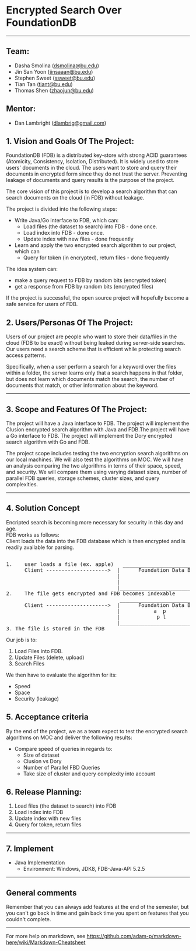 # Encrypted Search Over FoundationDB

** **
## Team:
- Dasha Smolina (dsmolina@bu.edu)
- Jin San Yoon (jinsaaan@bu.edu)
- Stephen Sweet (ssweet@bu.edu)
- Tian Tan (tiant@bu.edu)
- Thomas Shen (zhaojun@bu.edu)

## Mentor:
- Dan Lambright (dlambrig@gmail.com)



## 1. Vision and Goals Of The Project:

FoundationDB (FDB) is a distributed key-store with strong ACID guarantees (Atomicity, Consistency, Isolation, Distributed). It is widely used to store users' documents in the cloud. The users want to store and query their documents in encrypted form since they do not trust the server. Preventing leakage of documents and query results is the purpose of the project.

The core vision of this project is to develop a search algorithm that can search documents on the cloud (in FDB) without leakage.

The project is divided into the following steps:
* Write Java/Go interface to FDB, which can:
    * Load files (the dataset to search) into FDB - done once.
    * Load index into FDB - done once.
    * Update index with new files - done frequently
* Learn and apply the two encrypted search algorithm to our project, which can
    * Query for token (in encrypted), return files - done frequently

The idea system can:
* make a query request to FDB by random bits (encrypted token)
* get a response from FDB by random bits (encrypted files)

If the project is successful, the open source project will hopefully become a safe service for users of FDB.

## 2. Users/Personas Of The Project:

Users of our project are people who want to store their data/files in the cloud (FDB to be exact) without being leaked during server-side searches. Our users need a search scheme that is efficient while protecting search access patterns.

Specifically, when a user perform a search for a keyword over the files within a folder, the server learns only that a search happens in that folder, but does not learn which documents match the search, the number of documents that match, or other information about the keyword. 

** **

## 3.   Scope and Features Of The Project:

The project will have a Java interface to FDB. The project will implement the Clusion encrypted search algorithm with Java and FDB.The project will have a Go interface to FDB. The project will implement the Dory encrypted search algorithm with Go and FDB.

The project scope includes testing the two encryption search algorithms on our local machines. We will also test the algorithms on MOC. We will have an analysis comparing the two algorithms in terms of their space, speed, and security. We will compare them using varying dataset sizes, number of parallel FDB queries, storage schemes, cluster sizes, and query complexities. 

** **

## 4. Solution Concept
Encripted search is becoming more necessary for security in this day and age.<br />
FDB works as follows: <br />
Client loads the data into the FDB database which is then encrypted and is readily available for parsing. <br />
<pre>  
1.    user loads a file (ex. apple)   ______________________________________
      Client -------------------->  |      Foundation Data Base (FDB)      |
                                    |                                      |
                                    |                                      |
                                    |______________________________________|
2.    The file gets encrypted and FDB becomes indexable
                                     ______________________________________
      Client -------------------->  |      Foundation Data Base (FDB)      |
                                    |           a  p                       |
                                    |            p l         l e           |
                                    |______________________________________|      
3. The file is stored in the FDB
</pre>
 Our job is to: 
 1) Load Files into FDB.
 2) Update Files (delete, upload)
 3) Search Files
 
 We then have to evaluate the algorithm for its:
 * Speed
 * Space
 * Security (leakage)

## 5. Acceptance criteria

By the end of the project, we as a team expect to test the encrypted search algorithms on MOC and deliver the following results:
* Compare speed of queries in regards to:
   * Size of dataset
   * Clusion vs Dory
   * Number of Parallel FBD Queries
   * Take size of cluster and query complexity into account

## 6.  Release Planning:

1) Load files (the dataset to search) into FDB 
2) Load index into FDB 
3) Update index with new files
4) Query for token, return files 

** **

## 7. Implement

* Java Implementation
  * Environment: Windows, JDK8, FDB-Java-API 5.2.5

** **

## General comments

Remember that you can always add features at the end of the semester, but you can't go back in time and gain back time you spent on features that you couldn't complete.

** **

For more help on markdown, see
https://github.com/adam-p/markdown-here/wiki/Markdown-Cheatsheet


